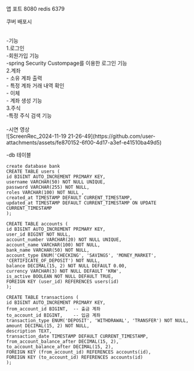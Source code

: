 앱 포트 8080
redis 6379

쿠버 배포시

<br>
-기능<br>
1.로그인<br>
 -회원가입 기능<br>
 -spring Security Custompage를 이용한 로그인 기능<br>
2.계좌<br>
 - 소유 계좌 출력<br>
 - 특정 계좌 거래 내역 확인<br>
 - 이체 <br>
 - 계좌 생성 기능 <br>
3.주식<br>
 -특정 주식 검색 기능 <br>


<br>
-시연 영상<br>
![ScreenRec_2024-11-19 21-26-49](https://github.com/user-attachments/assets/fe870152-6f00-4d17-a3ef-e41510ba49d5)
<br>

-db 테이블<br>
```
create database bank
CREATE TABLE users (
id BIGINT AUTO_INCREMENT PRIMARY KEY,
username VARCHAR(50) NOT NULL UNIQUE,
password VARCHAR(255) NOT NULL,
roles VARCHAR(100) NOT NULL ,
created_at TIMESTAMP DEFAULT CURRENT_TIMESTAMP,
updated_at TIMESTAMP DEFAULT CURRENT_TIMESTAMP ON UPDATE CURRENT_TIMESTAMP
);

CREATE TABLE accounts (
id BIGINT AUTO_INCREMENT PRIMARY KEY,
user_id BIGINT NOT NULL,
account_number VARCHAR(20) NOT NULL UNIQUE,
account_name VARCHAR(100) NOT NULL,
bank_name VARCHAR(50) NOT NULL,
account_type ENUM('CHECKING', 'SAVINGS', 'MONEY_MARKET', 'CERTIFICATE_OF_DEPOSIT') NOT NULL,
balance DECIMAL(15, 2) NOT NULL DEFAULT 0.00,
currency VARCHAR(3) NOT NULL DEFAULT 'KRW',
is_active BOOLEAN NOT NULL DEFAULT TRUE,
FOREIGN KEY (user_id) REFERENCES users(id)
);

CREATE TABLE transactions (
id BIGINT AUTO_INCREMENT PRIMARY KEY,
from_account_id BIGINT,  -- 출금 계좌
to_account_id BIGINT,    -- 입금 계좌
transaction_type ENUM('DEPOSIT', 'WITHDRAWAL', 'TRANSFER') NOT NULL,
amount DECIMAL(15, 2) NOT NULL,
description TEXT,
transaction_date TIMESTAMP DEFAULT CURRENT_TIMESTAMP,
from_account_balance_after DECIMAL(15, 2),
to_account_balance_after DECIMAL(15, 2),
FOREIGN KEY (from_account_id) REFERENCES accounts(id),
FOREIGN KEY (to_account_id) REFERENCES accounts(id)
);
```

